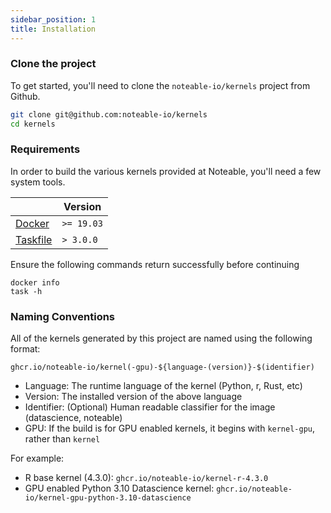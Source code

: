 ```yaml
---
sidebar_position: 1
title: Installation
---
```

### Clone the project

To get started, you'll need to clone the `noteable-io/kernels` project from Github.

```sh
git clone git@github.com:noteable-io/kernels
cd kernels
```

### Requirements

In order to build the various kernels provided at Noteable, you'll need a few system tools.

| | Version |
|---|---|
| [Docker](https://docs.docker.com/engine/install/) | `>= 19.03` |
| [Taskfile](https://taskfile.dev/installation/)  | `> 3.0.0`

Ensure the following commands return successfully before continuing

```shell
docker info
task -h
```

### Naming Conventions

All of the kernels generated by this project are named using the following format:

```
ghcr.io/noteable-io/kernel(-gpu)-${language-(version)}-$(identifier)
```
- Language: The runtime language of the kernel (Python, r, Rust, etc)
- Version: The installed version of the above language
- Identifier: (Optional) Human readable classifier for the image (datascience, noteable)
- GPU: If the build is for GPU enabled kernels, it begins with `kernel-gpu`, rather than `kernel`

For example:
- R base kernel (4.3.0): `ghcr.io/noteable-io/kernel-r-4.3.0`
- GPU enabled Python 3.10 Datascience kernel: `ghcr.io/noteable-io/kernel-gpu-python-3.10-datascience`

